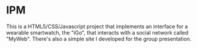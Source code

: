 # IPM
This is a HTML5/CSS/Javascript project that implements an interface for a wearable smartwatch, the "iGo", that interacts with a social network called "MyWeb". There's also a simple site I developed for the group presentation.
